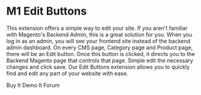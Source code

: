 # M1 Edit Buttons

This extension offers a simple way to edit your site. If you aren't familiar with Magento's Backend Admin, this is a great solution for you. When you log in as an admin, you will see your frontend site instead of the backend admin dashboard. On every CMS page, Category page and Product page, there will be an Edit button. Once this button is clicked, it directs you to the Backend Magento page that controls that page. Simple edit the necessary changes and click save. Our Edit Buttons extension allows you to quickly find and edit any part of your website with ease. 

Buy It
Demo It
Forum 


